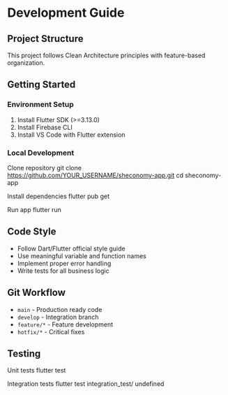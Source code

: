 # Development Guide

## Project Structure

This project follows Clean Architecture principles with feature-based organization.

## Getting Started

### Environment Setup
1. Install Flutter SDK (>=3.13.0)
2. Install Firebase CLI
3. Install VS Code with Flutter extension

### Local Development
Clone repository
git clone https://github.com/YOUR_USERNAME/sheconomy-app.git
cd sheconomy-app

Install dependencies
flutter pub get

Run app
flutter run

## Code Style

- Follow Dart/Flutter official style guide
- Use meaningful variable and function names
- Implement proper error handling
- Write tests for all business logic

## Git Workflow

- `main` - Production ready code
- `develop` - Integration branch  
- `feature/*` - Feature development
- `hotfix/*` - Critical fixes

## Testing

Unit tests
flutter test

Integration tests
flutter test integration_test/
undefined
